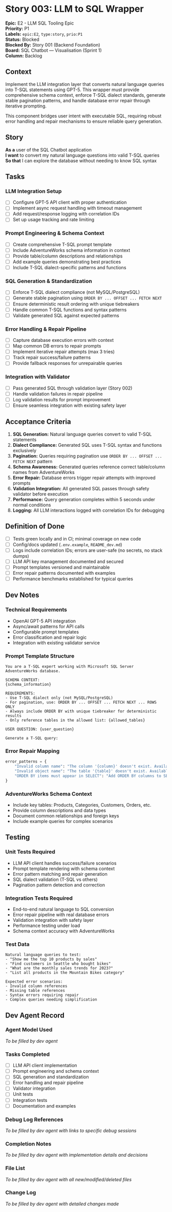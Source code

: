# Story 003: LLM to SQL Wrapper

**Epic:** E2 - LLM SQL Tooling Epic  
**Priority:** P1  
**Labels:** `epic:E2`, `type:story`, `prio:P1`  
**Status:** Blocked  
**Blocked By:** Story 001 (Backend Foundation)  
**Board:** SQL Chatbot — Visualisation (Sprint 1)  
**Column:** Backlog  

## Context

Implement the LLM integration layer that converts natural language queries into T-SQL statements using GPT-5. This wrapper must provide comprehensive schema context, enforce T-SQL dialect standards, generate stable pagination patterns, and handle database error repair through iterative prompting.

This component bridges user intent with executable SQL, requiring robust error handling and repair mechanisms to ensure reliable query generation.

## Story

**As a** user of the SQL Chatbot application  
**I want** to convert my natural language questions into valid T-SQL queries  
**So that** I can explore the database without needing to know SQL syntax

## Tasks

### LLM Integration Setup
- [ ] Configure GPT-5 API client with proper authentication
- [ ] Implement async request handling with timeout management
- [ ] Add request/response logging with correlation IDs
- [ ] Set up usage tracking and rate limiting

### Prompt Engineering & Schema Context
- [ ] Create comprehensive T-SQL prompt template
- [ ] Include AdventureWorks schema information in context
- [ ] Provide table/column descriptions and relationships
- [ ] Add example queries demonstrating best practices
- [ ] Include T-SQL dialect-specific patterns and functions

### SQL Generation & Standardization
- [ ] Enforce T-SQL dialect compliance (not MySQL/PostgreSQL)
- [ ] Generate stable pagination using `ORDER BY ... OFFSET ... FETCH NEXT`
- [ ] Ensure deterministic result ordering with unique tiebreakers
- [ ] Handle common T-SQL functions and syntax patterns
- [ ] Validate generated SQL against expected patterns

### Error Handling & Repair Pipeline
- [ ] Capture database execution errors with context
- [ ] Map common DB errors to repair prompts
- [ ] Implement iterative repair attempts (max 3 tries)
- [ ] Track repair success/failure patterns
- [ ] Provide fallback responses for unrepairable queries

### Integration with Validator
- [ ] Pass generated SQL through validation layer (Story 002)
- [ ] Handle validation failures in repair pipeline
- [ ] Log validation results for prompt improvement
- [ ] Ensure seamless integration with existing safety layer

## Acceptance Criteria

1. **SQL Generation:** Natural language queries convert to valid T-SQL statements
2. **Dialect Compliance:** Generated SQL uses T-SQL syntax and functions exclusively
3. **Pagination:** Queries requiring pagination use `ORDER BY ... OFFSET ... FETCH NEXT` pattern
4. **Schema Awareness:** Generated queries reference correct table/column names from AdventureWorks
5. **Error Repair:** Database errors trigger repair attempts with improved prompts
6. **Validation Integration:** All generated SQL passes through safety validator before execution
7. **Performance:** Query generation completes within 5 seconds under normal conditions
8. **Logging:** All LLM interactions logged with correlation IDs for debugging

## Definition of Done

- [ ] Tests green locally and in CI; minimal coverage on new code
- [ ] Config/docs updated (`.env.example`, `README_dev.md`)  
- [ ] Logs include correlation IDs; errors are user-safe (no secrets, no stack dumps)
- [ ] LLM API key management documented and secured
- [ ] Prompt templates versioned and maintainable
- [ ] Error repair patterns documented with examples
- [ ] Performance benchmarks established for typical queries

## Dev Notes

### Technical Requirements
- OpenAI GPT-5 API integration
- Async/await patterns for API calls
- Configurable prompt templates
- Error classification and repair logic
- Integration with existing validator service

### Prompt Template Structure
```
You are a T-SQL expert working with Microsoft SQL Server AdventureWorks database.

SCHEMA CONTEXT:
{schema_information}

REQUIREMENTS:
- Use T-SQL dialect only (not MySQL/PostgreSQL)
- For pagination, use: ORDER BY ... OFFSET ... FETCH NEXT ... ROWS ONLY
- Always include ORDER BY with unique tiebreaker for deterministic results
- Only reference tables in the allowed list: {allowed_tables}

USER QUESTION: {user_question}

Generate a T-SQL query:
```

### Error Repair Mapping
```python
error_patterns = {
    "Invalid column name": "The column '{column}' doesn't exist. Available columns: {available_columns}",
    "Invalid object name": "The table '{table}' doesn't exist. Available tables: {available_tables}",
    "ORDER BY items must appear in SELECT": "Add ORDER BY columns to SELECT clause or use column numbers"
}
```

### AdventureWorks Schema Context
- Include key tables: Products, Categories, Customers, Orders, etc.
- Provide column descriptions and data types
- Document common relationships and foreign keys
- Include example queries for complex scenarios

## Testing

### Unit Tests Required
- LLM API client handles success/failure scenarios
- Prompt template rendering with schema context
- Error pattern matching and repair generation
- SQL dialect validation (T-SQL vs others)
- Pagination pattern detection and correction

### Integration Tests Required
- End-to-end natural language to SQL conversion
- Error repair pipeline with real database errors
- Validation integration with safety layer
- Performance testing under load
- Schema context accuracy with AdventureWorks

### Test Data
```
Natural language queries to test:
- "Show me the top 10 products by sales"
- "Find customers in Seattle who bought bikes"
- "What are the monthly sales trends for 2023?"
- "List all products in the Mountain Bikes category"

Expected error scenarios:
- Invalid column references
- Missing table references  
- Syntax errors requiring repair
- Complex queries needing simplification
```

## Dev Agent Record

### Agent Model Used
_To be filled by dev agent_

### Tasks Completed
- [ ] LLM API client implementation
- [ ] Prompt engineering and schema context
- [ ] SQL generation and standardization
- [ ] Error handling and repair pipeline
- [ ] Validator integration
- [ ] Unit tests
- [ ] Integration tests
- [ ] Documentation and examples

### Debug Log References
_To be filled by dev agent with links to specific debug sessions_

### Completion Notes
_To be filled by dev agent with implementation details and decisions_

### File List
_To be filled by dev agent with all new/modified/deleted files_

### Change Log
_To be filled by dev agent with detailed changes made_
